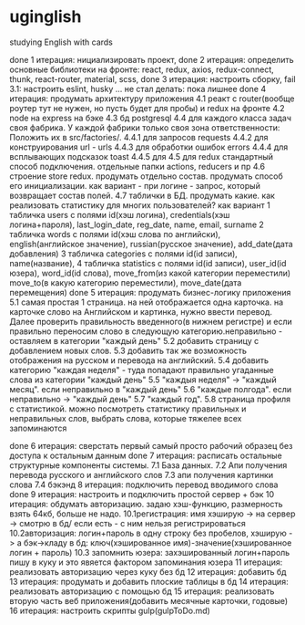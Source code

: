 # uginglish
studying English with cards

done 1 итерация: нициализировать проект,
done 2 итерация: определить основные библиотеки на фронте:
    react, redux, axios, redux-connect, thunk, react-router, material, scss,
done 3 итерация: настроить сборку,
fail     3.1: настроить eslint, husky ... не стал делать: пока лишнее
done 4 итерация: продумать архитектуру приложения
    4.1 реакт с router(вообще роутер тут не нужен, но пусть будет для пробы) и redux на фронте
    4.2 node на express на бэке
    4.3 бд postgresql
    4.4 для каждого класса задач своя фабрика. 
        У каждой фабрики только своя зона ответственности:
        Положить их в src/factories/.
        4.4.1 для запросов requests
        4.4.2 для конструирования url - urls
        4.4.3 для обработки ошибок errors
        4.4.4 для всплывающих подсказок toast
        4.4.5 для 
    4.5 для redux стандартный способ подключения. отдельные папки actions, reducers и пр
    4.6 строение store redux. продумать отдельно состав. продумать способ его инициализации.
        как вариант - при логине - запрос, который возвращает состав полей.
    4.7 таблички в БД. продумать какие. как реализовать статистику для многих пользователей?
        как вариант 
            1 табличка users с полями id(хэш логина), credentials(хэш логина+пароля), last_login_date, reg_date,
             name, email, surname
            2 табличка words с полями id(хэш слова по английски), english(английское значение), russian(русское значение),
                add_date(дата добавления)
            3 табличка categories с полями id(id записи), name(название),
            4 табличка statistics c полями id(id записи), user_id(id юзера), word_id(id слова),
             move_from(из какой категории переместили) move_to(в какую категорию переместили),
              move_date(дата перемещения)
done 5 итерация: продумать бизнес-логику приложения
        5.1 самая простая 1 страница. на ней отображается одна карточка. на карточке слово на Английском и картинка,
        нужно ввести перевод. Далее проверить правильность введенного(в нижнем регистре) и если
        правильно переносим слово в следующую категорию.неправильно - оставляем в категории "каждый день"
        5.2 добавить страницу с добавлением новых слов.
        5.3 добавить так же возможность отображения на русском и перевода на английский.
        5.4 добавить категорию "каждая неделя" - туда попадают правильно угаданные слова из категории "каждый день"
        5.5 "каждыя неделя" -> "каждый месяц". если неправильно в "каждый день"
        5.6 "каждые полгода". если неправильно -> "каждый день"
        5.7 "каждый год".
        5.8 страница профиля с статистикой. можно посмотреть статистику правильных и неправильных слов,
            выбрать слова, которые тяжелее всех запоминаются
        
done 6 итерация: сверстать первый самый просто рабочий образец без доступа к остальным данным
done 7 итерация: расписать остальные структурные компоненты системы.
    7.1 База данных.
    7.2 Апи получения перевода русского и английского слов
    7.3 апи получения картинки слова
    7.4 бэкэнд
8 итерация: подключить перевод вводимого слова
done 9 итерация: настроить и подключить простой сервер + бэк
10 итерация: обдумать авторизацию. задаю хэш-функцию, размерность взять 64кб, больше не надо.
    10.1регистрация: имя хэширую -> на сервер -> смотрю в бд/ если есть - с ним нельзя регистрироваться
    10.2авторизация: логин+пароль в одну строку без пробелов, хэширую -> а бэк->кладу в бд:
        ключ(хэшированное имя)-значение(хэшированное логин + пароль)
    10.3 запомнить юзера: захэшированный логин+пароль пишу в куку и это явяется фактором запоминания юзера
11 итерация: реализовать авторизацию через куку без бд
12 итерация: добавить бд
13 итерация: продумать и добавить плоские таблицы в бд
14 итерация: реализовать авторизацию с помощью бд
15 итерация: реализовать вторую часть веб приложения(добавить месячные карточки, годовые)
16 итерация: настроить скрипты gulp(gulpToDo.md)
